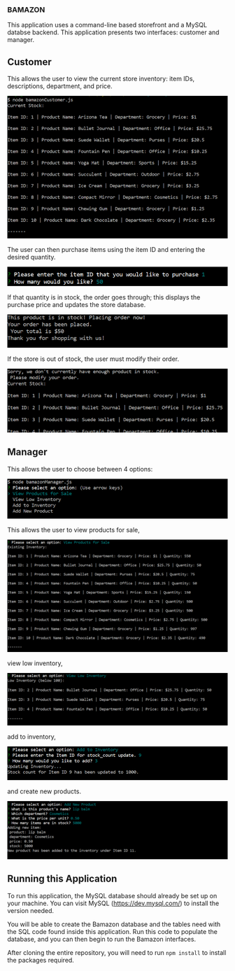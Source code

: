 ### BAMAZON

This application uses a command-line based storefront and a MySQL databse backend. This application presents two interfaces: customer and manager. 



## Customer

This allows the user to view the current store inventory: item IDs, descriptions, department, and price. 

![Current Inventory](/assets/customer_1.PNG)

The user can then purchase items using the item ID and entering the desired quantity. 

![User Purchase](/assets/customer_2.PNG)

If that quantity is in stock, the order goes through; this displays the purchase price and updates the store database.

![In Stock](/assets/customer_3.PNG)

If the store is out of stock, the user must modify their order. 

![Out of Stock](/assets/customer_4.PNG)

## Manager

This allows the user to choose between 4 options:

![Manager Options](/assets/manager_1.PNG)

This allows the user to view products for sale,  

![Manager Options](/assets/manager_2.PNG)

view low inventory, 

![Manager Options](/assets/manager_3.PNG)

add to inventory, 

![Manager Options](/assets/manager_4.PNG)

and create new products.

![Manager Options](/assets/manager_5.PNG)


## Running this Application

To run this application, the MySQL database should already be set up on your machine. You can visit MySQL (https://dev.mysql.com/) to install the version needed. 

You will be able to create the Bamazon database and the tables need with the SQL code found inside this application. Run this code to populate the database, and you can then begin to run the Bamazon interfaces.

After cloning the entire repository, you will need to run `npm install` to install the packages required. 

